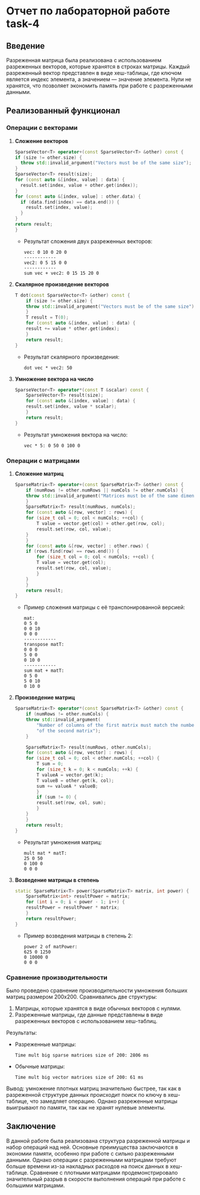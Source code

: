 # Отчет по лабораторной работе task-4

## Введение
Разреженная матрица была реализована с использованием разреженных векторов, которые хранятся в строках матрицы. Каждый разреженный вектор представлен в виде хеш-таблицы, где ключом является индекс элемента, а значением — значение элемента. Нули не хранятся, что позволяет экономить память при работе с разреженными данными.

## Реализованный функционал

### Операции с векторами
1. **Сложение векторов**
    ```cpp
    SparseVector<T> operator+(const SparseVector<T> &other) const {
    if (size != other.size) {
      throw std::invalid_argument("Vectors must be of the same size");
    }
    SparseVector<T> result(size);
    for (const auto &[index, value] : data) {
      result.set(index, value + other.get(index));
    }
    for (const auto &[index, value] : other.data) {
      if (data.find(index) == data.end()) {
        result.set(index, value);
      }
    }
    return result;
    }
    ```
   - Результат сложения двух разреженных векторов:
     ```
     vec: 0 10 0 20 0
     ------------
     vec2: 0 5 15 0 0
     ------------
     sum vec + vec2: 0 15 15 20 0
     ```

2. **Скалярное произведение векторов**
    ```cpp
    T dot(const SparseVector<T> &other) const {
        if (size != other.size) {
        throw std::invalid_argument("Vectors must be of the same size");
        }
        T result = T(0);
        for (const auto &[index, value] : data) {
        result += value * other.get(index);
        }
        return result;
    }
    ```
   - Результат скалярного произведения:
     ```
     dot vec * vec2: 50
     ```

3. **Умножение вектора на число**
    ```cpp
    SparseVector<T> operator*(const T &scalar) const {
        SparseVector<T> result(size);
        for (const auto &[index, value] : data) {
        result.set(index, value * scalar);
        }
        return result;
    }
    ```
   - Результат умножения вектора на число:
     ```
     vec * 5: 0 50 0 100 0
     ```

### Операции с матрицами
1. **Сложение матриц**
    ```cpp
    SparseMatrix<T> operator+(const SparseMatrix<T> &other) const {
        if (numRows != other.numRows || numCols != other.numCols) {
        throw std::invalid_argument("Matrices must be of the same dimensions");
        }
        SparseMatrix<T> result(numRows, numCols);
        for (const auto &[row, vector] : rows) {
        for (size_t col = 0; col < numCols; ++col) {
            T value = vector.get(col) + other.get(row, col);
            result.set(row, col, value);
        }
        }
        for (const auto &[row, vector] : other.rows) {
        if (rows.find(row) == rows.end()) {
            for (size_t col = 0; col < numCols; ++col) {
            T value = vector.get(col);
            result.set(row, col, value);
            }
        }
        }
        return result;
    }
    ```
   - Пример сложения матрицы с её транспонированной версией:
     ```
     mat:
     0 5 0
     0 0 10
     0 0 0
     ------------
     transpose matT:
     0 0 0
     5 0 0
     0 10 0
     ------------
     sum mat + matT:
     0 5 0
     5 0 10
     0 10 0
     ```

2. **Произведение матриц**
    ```cpp
    SparseMatrix<T> operator*(const SparseMatrix<T> &other) const {
        if (numRows != other.numCols) {
        throw std::invalid_argument(
            "Number of columns of the first matrix must match the number of rows "
            "of the second matrix");
        }

        SparseMatrix<T> result(numRows, other.numCols);
        for (const auto &[row, vector] : rows) {
        for (size_t col = 0; col < other.numCols; ++col) {
            T sum = 0;
            for (size_t k = 0; k < numCols; ++k) {
            T valueA = vector.get(k);
            T valueB = other.get(k, col);
            sum += valueA * valueB;
            }
            if (sum != 0) {
            result.set(row, col, sum);
            }
        }
        }
        return result;
    }
    ```
   - Результат умножения матриц:
     ```
     mult mat * matT:
     25 0 50
     0 100 0
     0 0 0
     ```

3. **Возведение матрицы в степень**
    ```cpp
    static SparseMatrix<T> power(SparseMatrix<T> matrix, int power) {
        SparseMatrix<int> resultPower = matrix;
        for (int i = 0; i < power - 1; i++) {
        resultPower = resultPower * matrix;
        }
        return resultPower;
    }
    ```
   - Пример возведения матрицы в степень 2:
     ```
     power 2 of matPower:
     625 0 1250
     0 10000 0
     0 0 0
     ```

### Сравнение производительности
Было проведено сравнение производительности умножения больших матриц размером 200x200. Сравнивались две структуры:
1. Матрицы, которые хранятся в виде обычных векторов с нулями.
2. Разреженные матрицы, где данные представлены в виде разреженных векторов с использованием хеш-таблиц.

Результаты:
- Разреженные матрицы:
  ```
  Time mult big sparse matrices size of 200: 2806 ms
  ```
- Обычные матрицы:
  ```
  Time mult big vector matrices size of 200: 61 ms
  ```

Вывод: умножение плотных матриц значительно быстрее, так как в разреженной структуре данных происходит поиск по ключу в хеш-таблице, что замедляет операцию. Однако разреженные матрицы выигрывают по памяти, так как не хранят нулевые элементы.

## Заключение
В данной работе была реализована структура разреженной матрицы и набор операций над ней. Основные преимущества заключаются в экономии памяти, особенно при работе с сильно разреженными данными. Однако операции с разреженными матрицами требуют больше времени из-за накладных расходов на поиск данных в хеш-таблице. Сравнение с плотными матрицами продемонстрировало значительный разрыв в скорости выполнения операций при работе с большими матрицами.
